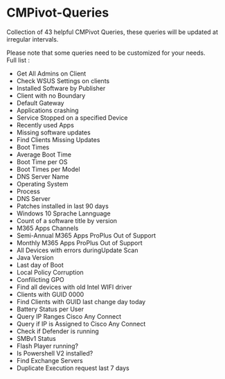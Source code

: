# CMPivot-Queries
Collection of 43 helpful CMPivot Queries, these queries will be updated at irregular intervals.  

Please note that some queries need to be customized for your needs.  
Full list :
* Get All Admins on Client
* Check WSUS Settings on clients
* Installed Software by Publisher
* Client with no Boundary
* Default Gateway
* Applications crashing
* Service Stopped on a specified Device
* Recently used Apps
* Missing software updates
* Find Clients Missing Updates
* Boot Times 
* Average Boot Time
* Boot Time per OS
* Boot Times per Model
* DNS Server Name
* Operating System 
* Process
* DNS Server
* Patches installed in last 90 days
* Windows 10 Sprache Lannguage
* Count of a software title by version
* M365 Apps Channels
* Semi-Annual M365 Apps ProPlus Out of Support
* Monthly  M365 Apps ProPlus Out of Support
* All Devices with errors duringUpdate Scan
* Java Version
* Last day of Boot
* Local Policy Corruption
* Confilicting GPO
* Find all devices with old Intel WIFI driver
* Clients with GUID 0000
* Find Clients with GUID last change day today
* Battery Status per User
* Query IP Ranges Cisco Any Connect
* Query if IP is Assigned to Cisco Any Connect
* Check if Defender is running
* SMBv1 Status
* Flash Player running?
* Is Powershell V2 installed?
* Find Exchange Servers
* Duplicate Execution request last 7 days

